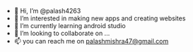 - 👋 Hi, I’m @palash4263
- 👀 I’m interested in making new apps and creating websites
- 🌱 I’m currently learning android studio 
- 💞️ I’m looking to collaborate on ...
- 📫 you can reach me on palashmishra47@gmail.com

<!---
palash4263/palash4263 is a ✨ special ✨ repository because its `README.md` (this file) appears on your GitHub profile.
You can click the Preview link to take a look at your changes.
--->
